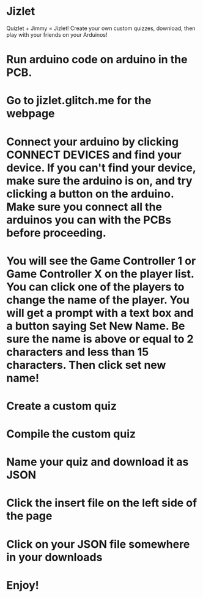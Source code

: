 # Jizlet
Quizlet + Jimmy = Jizlet! Create your own custom quizzes, download, then play with your friends on your Arduinos!


# Run arduino code on arduino in the PCB.
# Go to jizlet.glitch.me for the webpage

# Connect your arduino by clicking CONNECT DEVICES and find your device. If you can't find your device, make sure the arduino is on, and try clicking a button on the arduino. Make sure you connect all the arduinos you can with the PCBs before proceeding.

# You will see the Game Controller 1 or Game Controller X on the player list. You can click one of the players to change the name of the player. You will get a prompt with a text box and a button saying Set New Name. Be sure the name is above or equal to 2 characters and less than 15 characters. Then click set new name!


# Create a custom quiz
# Compile the custom quiz
# Name your quiz and download it as JSON

# Click the insert file on the left side of the page
# Click on your JSON file somewhere in your downloads

# Enjoy!
